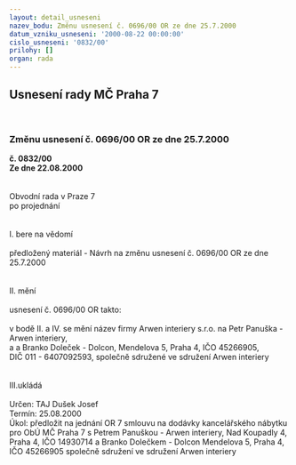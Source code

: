 ```yaml
---
layout: detail_usneseni
nazev_bodu: Změnu usnesení č. 0696/00 OR ze dne 25.7.2000
datum_vzniku_usneseni: '2000-08-22 00:00:00'
cislo_usneseni: '0832/00'
prilohy: []
organ: rada
---
```

<div id="ucUsn_pList" class="usn">
	<span><h2>Usnesení rady MČ Praha 7 </h2>
<br></span><div class="standBody">
<span><h3>Změnu usnesení č. 0696/00 OR ze dne 25.7.2000</h3></span><div class="center">
		<strong>č. 0832/00</strong><br>
	</div>
<div class="center">
		<strong>Ze dne 22.08.2000</strong><br><br>
	</div>     <br>Obvodní rada v Praze 7<br>po projednání<br><br><br>I.	bere na vědomí<br><br> předložený materiál -  Návrh na změnu usnesení č. 0696/00 OR ze dne 25.7.2000<br><br><br>II.	mění <br><br>usnesení č. 0696/00 OR takto:<br><br>v bodě II. a IV. se mění název firmy Arwen interiery s.r.o. na  Petr Panuška -Arwen interiery,<br> a  a Branko Doleček - Dolcon, Mendelova 5, Praha 4, IČO 45266905, <br>DIČ 011 - 6407092593, společně sdružené ve sdružení Arwen interiery<br><br><br>III.ukládá <br><br> Určen:	     	TAJ Dušek Josef<br>Termín: 25.08.2000<br>Úkol:	předložit na jednání OR 7 smlouvu na dodávky kancelářského nábytku pro ObÚ MČ Praha 7 s Petrem Panuškou - Arwen interiery, Nad Koupadly 4, Praha 4, IČO 14930714 a Branko Dolečkem - Dolcon Mendelova 5, Praha 4, IČO 45266905 společně sdružení ve sdružení Arwen interiery<br> </div>
</div>